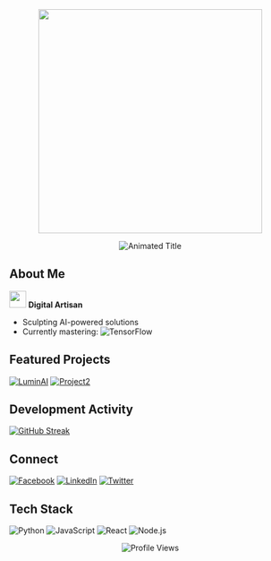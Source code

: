 <div align="center">
  <img src="https://upload.wikimedia.org/wikipedia/commons/0/04/Petrial_icosahedron.gif" width="400">
  
  ![Animated Title](https://readme-typing-svg.demolab.com?font=Fira+Code&size=30&duration=4000&pause=1000&color=8A2BE2&center=true&vCenter=true&width=500&lines=MinaasaZillowArte;AI+%26+Fullstack;Code+%7C+Create+%7C+Innovate)
</div>

##  **About Me**
<img src="https://media.giphy.com/media/3oKIPEqDGUULpEU0aQ/giphy.gif" width="30"> **Digital Artisan**  
-  Sculpting AI-powered solutions
-  Currently mastering: ![TensorFlow](https://img.shields.io/badge/-TensorFlow-FF6F00?logo=TensorFlow&logoColor=white)

## **Featured Projects**
[![LuminAI](https://github-readme-stats.vercel.app/api/pin/?username=MinaasaZillowArte&repo=LuminAI&theme=radical&show_owner=true)](https://github.com/MinaasaZillowArte/LuminAI)
[![Project2](https://github-readme-stats.vercel.app/api/pin/?username=MinaasaZillowArte&repo=Project2&theme=radical&show_owner=true)](https://github.com/MinaasaZillowArte/Project2)

## **Development Activity**
[![GitHub Streak](https://streak-stats.demolab.com/?user=MinaasaZillowArte&theme=radical)](https://git.io/streak-stats)

## **Connect**
[![Facebook](https://img.shields.io/badge/-Facebook-1877F2?logo=facebook&logoColor=white)](https://www.facebook.com/profile.php?id=100092200876784)
[![LinkedIn](https://img.shields.io/badge/-LinkedIn-0A66C2?logo=linkedin&logoColor=white)](https://www.linkedin.com/in/minaasa-zillow-arte-3a703b278/)
[![Twitter](https://img.shields.io/badge/-Twitter-1DA1F2?logo=twitter&logoColor=white)](https://twitter.com/MinaasaZillow)

## **Tech Stack**
![Python](https://img.shields.io/badge/-Python-3776AB?logo=python&logoColor=white)
![JavaScript](https://img.shields.io/badge/-JavaScript-F7DF1E?logo=javascript&logoColor=black)
![React](https://img.shields.io/badge/-React-61DAFB?logo=react&logoColor=black)
![Node.js](https://img.shields.io/badge/-Node.js-339933?logo=node.js&logoColor=white)

<div align="center">
  <img src="https://komarev.com/ghpvc/?username=MinaasaZillowArte&style=flat-square&color=blueviolet" alt="Profile Views">
</div>
